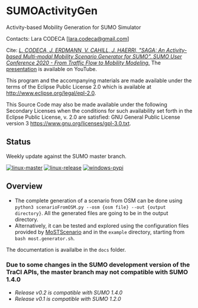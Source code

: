 # SUMOActivityGen

Activity-based Mobility Generation for SUMO Simulator

Contacts: Lara CODECA [lara.codeca@gmail.com]

Cite: [_L. CODECA, J. ERDMANN, V. CAHILL, J. HAERRI, "SAGA: An Activity-based Multi-modal Mobility Scenario Generator for SUMO". SUMO User Conference 2020 - From Traffic Flow to Mobility Modeling._](https://www.researchgate.net/publication/346485853_SAGA_An_Activity-based_Multi-modal_Mobility_Scenario_Generator_for_SUMO)
The [presentation](https://www.youtube.com/watch?v=b-ZvQ0XbVvM) is available on YouTube.

This program and the accompanying materials are made available under the
terms of the Eclipse Public License 2.0 which is available at <http://www.eclipse.org/legal/epl-2.0>.

This Source Code may also be made available under the following Secondary Licenses when the conditions for such availability set forth in the Eclipse Public License, v. 2.0 are satisfied: GNU General Public License version 3 <https://www.gnu.org/licenses/gpl-3.0.txt>.

## Status

Weekly update against the SUMO master branch.

[![linux-master](https://github.com/lcodeca/SUMOActivityGen/actions/workflows/linux-master.yml/badge.svg)](https://github.com/lcodeca/SUMOActivityGen/actions/workflows/linux-master.yml) [![linux-release](https://github.com/lcodeca/SUMOActivityGen/actions/workflows/linux-release.yml/badge.svg)](https://github.com/lcodeca/SUMOActivityGen/actions/workflows/linux-release.yml) [![windows-pypi](https://github.com/lcodeca/SUMOActivityGen/actions/workflows/windows-pypi.yml/badge.svg)](https://github.com/lcodeca/SUMOActivityGen/actions/workflows/windows-pypi.yml)

## Overview

* The complete generation of a scenario from OSM can be done using `python3 scenarioFromOSM.py --osm {osm file} --out {output directory}`. All the generated files are going to be in the output directory.
* Alternatively, it can be tested and explored using the configuration files provided by [MoSTScenario](https://github.com/lcodeca/MoSTScenario) and in the `example` directory, starting from `bash most.generator.sh`.

The documentation is availalbe in the `docs` folder.

### Due to some changes in the SUMO development version of the TraCI APIs, the master branch may not compatible with SUMO 1.4.0

* _Release v0.2 is compatible with SUMO 1.4.0_
* _Release v0.1 is compatible with SUMO 1.2.0_
